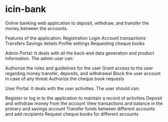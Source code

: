 # icin-bank
Online banking web application to deposit, withdraw, and transfer the money between the accounts.

Features of the application:
Registration
Login
Account transactions
Transfers
Savings details
Profile settings
Requesting cheque books

Admin Portal:
It deals with all the back-end data generation and product information. The admin user can:

Authorize the roles and guidelines for the user
Grant access to the user regarding money transfer, deposits, and withdrawal
Block the user account in case of any threat
Authorize the cheque book requests


User Portal:
It deals with the user activities. The user should can:

Register or log in to the application to maintain a record of activities
Deposit and withdraw money from the account
View transactions and balance in the primary and savings account
Transfer funds between different accounts and add recipients
Request cheque books for different accounts


